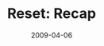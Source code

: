 ---
layout: music 
title: "Reset: Recap"
series: "Reset"
date: 2009-04-06 
description: "Brian Tome recaps the Reset journey and discusses where we go from here."
audio: "http://s3.amazonaws.com/crossroadsaudiomessages/Reset7-edit.mp3"
audio-duration: "33:28"
src: "http://www.crossroads.net/players/media/mediumHz/RESET_190x110.gif"
---